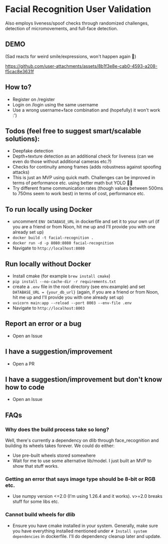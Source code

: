 # Facial Recognition User Validation

Also employs liveness/spoof checks through randomized challenges, detection of micromovements, and full-face detection.

## DEMO
(Sad reacts for weird smile/expressions, won't happen again 😤)

https://github.com/user-attachments/assets/8b1f3e8e-cab0-4593-a208-f5cac8e3631f


## How to?
- Register on /register
- Login on /login using the same username
- Use a wrong username+face combination and (hopefully) it won't work :')

## Todos (feel free to suggest smart/scalable solutions):
- Deepfake detection
- Depth+texture detection as an additional check for liveness (can we even do those without additional cameras etc.?)
- Checks for continuity among frames (adds robustness against spoofing attacks)
- This is just an MVP using quick math. Challenges can be improved in terms of performance etc. using better math but YOLO 🤙🏽
- Try different frame communication rates (though values between 500ms to 750ms seem to work best) in terms of cost, performance etc.

## To run locally using Docker
- uncomment `ENV DATABASE_URL` in dockerfile and set it to your own url (if you are a friend or from Noon, hit me up and I'll provide you with one already set up)
- `docker build -t facial-recognition .`
- `docker run -d -p 8080:8080 facial-recognition`
- Navigate to `http://localhost:8080`

## Run locally without Docker
- Install cmake (for example `brew install cmake`)
- `pip install --no-cache-dir -r requirements.txt`
- create a `.env` file in the root directory (see env.example) and set `DATABASE_URL = {your_db_url}` (again, if you are a friend or from Noon, hit me up and I'll provide you with one already set up)
- `uvicorn main:app --reload --port 8003 --env-file .env`
- Navigate to `http://localhost:8003`

## Report an error or a bug
- Open an Issue

## I have a suggestion/improvement
- Open a PR

## I have a suggestion/improvement but don't know how to code
- Open an Issue

## FAQs
### Why does the build process take so long?
Well, there's currently a dependency on dlib through face_recognition and building its wheels takes forever. We could do either:
- Use pre-built wheels stored somewhere
- Wait for me to use some alternative lib/model. I just built an MVP to show that stuff works.

### Getting an error that says image type should be 8-bit or RGB etc.
- Use numpy version <=2.0 (I'm using 1.26.4 and it works). v>=2.0 breaks stuff for some libs etc.

### Cannot build wheels for dlib
- Ensure you have cmake installed in your system. Generally, make sure you have everything installed mentioned under `# Install system dependencies` in dockerfile. I'll do dependency cleanup later and update.